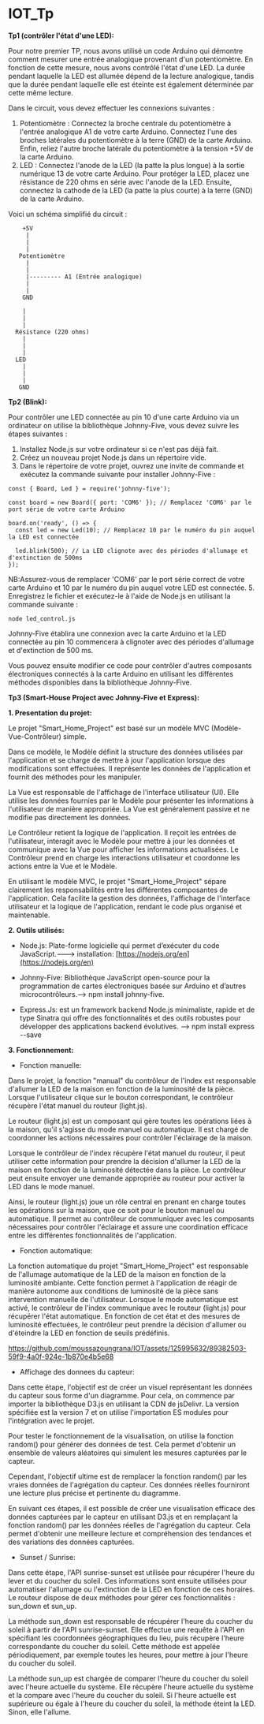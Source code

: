 # IOT_Tp
**Tp1 (contrôler l'état d'une LED):**

Pour notre premier TP, nous avons utilisé un code Arduino qui démontre comment mesurer une entrée analogique provenant d'un potentiomètre. En fonction de cette mesure, nous avons contrôlé l'état d'une LED. La durée pendant laquelle la LED est allumée dépend de la lecture analogique, tandis que la durée pendant laquelle elle est éteinte est également déterminée par cette même lecture.

Dans le circuit, vous devez effectuer les connexions suivantes :

1. Potentiomètre : Connectez la broche centrale du potentiomètre à l'entrée analogique A1 de votre carte Arduino. Connectez l'une des broches latérales du potentiomètre à la terre (GND) de la carte Arduino. Enfin, reliez l'autre broche latérale du potentiomètre à la tension +5V de la carte Arduino.
2. LED : Connectez l'anode de la LED (la patte la plus longue) à la sortie numérique 13 de votre carte Arduino. Pour protéger la LED, placez une résistance de 220 ohms en série avec l'anode de la LED. Ensuite, connectez la cathode de la LED (la patte la plus courte) à la terre (GND) de la carte Arduino.

Voici un schéma simplifié du circuit :
```
    +5V
     |
     |
     |
   Potentiomètre
     |
     |
     |--------- A1 (Entrée analogique)
     |
     |
    GND

    |
    |
    |
  Résistance (220 ohms)
    |
    |
    |
  LED
    |
    |
    |
   GND

```
**Tp2 (Blink):**

Pour contrôler une LED connectée au pin 10 d'une carte Arduino via un ordinateur on utilise la bibliothèque Johnny-Five, vous devez suivre les étapes suivantes :

1. Installez Node.js sur votre ordinateur si ce n'est pas déjà fait.
2. Créez un nouveau projet Node.js dans un répertoire vide.
3. Dans le répertoire de votre projet, ouvrez une invite de commande et exécutez la commande suivante pour installer Johnny-Five :
```
const { Board, Led } = require('johnny-five');

const board = new Board({ port: 'COM6' }); // Remplacez 'COM6' par le port série de votre carte Arduino

board.on('ready', () => {
  const led = new Led(10); // Remplacez 10 par le numéro du pin auquel la LED est connectée

  led.blink(500); // La LED clignote avec des périodes d'allumage et d'extinction de 500ms
});

```
NB:Assurez-vous de remplacer 'COM6' par le port série correct de votre carte Arduino et 10 par le numéro du pin auquel votre LED est connectée.
5. Enregistrez le fichier et exécutez-le à l'aide de Node.js en utilisant la commande suivante :
```
node led_control.js
```
Johnny-Five établira une connexion avec la carte Arduino et la LED connectée au pin 10 commencera à clignoter avec des périodes d'allumage et d'extinction de 500 ms.

Vous pouvez ensuite modifier ce code pour contrôler d'autres composants électroniques connectés à la carte Arduino en utilisant les différentes méthodes disponibles dans la bibliothèque Johnny-Five.

**Tp3 (Smart-House Project avec Johnny-Five et Express):**

**1. Presentation du projet:**

Le projet "Smart_Home_Project" est basé sur un modèle MVC (Modèle-Vue-Contrôleur) simple.

Dans ce modèle, le Modèle définit la structure des données utilisées par l'application et se charge de mettre à jour l'application lorsque des modifications sont effectuées. Il représente les données de l'application et fournit des méthodes pour les manipuler.

La Vue est responsable de l'affichage de l'interface utilisateur (UI). Elle utilise les données fournies par le Modèle pour présenter les informations à l'utilisateur de manière appropriée. La Vue est généralement passive et ne modifie pas directement les données.

Le Contrôleur retient la logique de l'application. Il reçoit les entrées de l'utilisateur, interagit avec le Modèle pour mettre à jour les données et communique avec la Vue pour afficher les informations actualisées. Le Contrôleur prend en charge les interactions utilisateur et coordonne les actions entre la Vue et le Modèle.

En utilisant le modèle MVC, le projet "Smart_Home_Project" sépare clairement les responsabilités entre les différentes composantes de l'application. Cela facilite la gestion des données, l'affichage de l'interface utilisateur et la logique de l'application, rendant le code plus organisé et maintenable.

**2. Outils utilisés:**
- Node.js: Plate-forme logicielle qui permet d’exécuter du code JavaScript.---> installation: [https://nodejs.org/en](https://nodejs.org/en)
* Johnny-Five: Bibliothèque JavaScript open-source pour la programmation de cartes électroniques basée sur Arduino et d’autres microcontrôleurs.--> npm install johnny-five.
+ Express.Js: est un framework backend Node.js minimaliste, rapide et de type Sinatra qui offre des fonctionnalités et des outils robustes pour développer des applications backend évolutives. --> npm install express --save

**3. Fonctionnement:**
- Fonction manuelle:

Dans le projet, la fonction "manual" du contrôleur de l'index est responsable d'allumer la LED de la maison en fonction de la luminosité de la pièce. Lorsque l'utilisateur clique sur le bouton correspondant, le contrôleur récupère l'état manuel du routeur (light.js).

Le routeur (light.js) est un composant qui gère toutes les opérations liées à la maison, qu'il s'agisse du mode manuel ou automatique. Il est chargé de coordonner les actions nécessaires pour contrôler l'éclairage de la maison.

Lorsque le contrôleur de l'index récupère l'état manuel du routeur, il peut utiliser cette information pour prendre la décision d'allumer la LED de la maison en fonction de la luminosité détectée dans la pièce. Le contrôleur peut ensuite envoyer une demande appropriée au routeur pour activer la LED dans le mode manuel.

Ainsi, le routeur (light.js) joue un rôle central en prenant en charge toutes les opérations sur la maison, que ce soit pour le bouton manuel ou automatique. Il permet au contrôleur de communiquer avec les composants nécessaires pour contrôler l'éclairage et assure une coordination efficace entre les différentes fonctionnalités de l'application.


* Fonction automatique:

La fonction automatique du projet "Smart_Home_Project" est responsable de l'allumage automatique de la LED de la maison en fonction de la luminosité ambiante. Cette fonction permet à l'application de réagir de manière autonome aux conditions de luminosité de la pièce sans intervention manuelle de l'utilisateur.
Lorsque le mode automatique est activé, le contrôleur de l'index communique avec le routeur (light.js) pour récupérer l'état automatique. En fonction de cet état et des mesures de luminosité effectuées, le contrôleur peut prendre la décision d'allumer ou d'éteindre la LED en fonction de seuils prédéfinis.



https://github.com/moussazoungrana/IOT/assets/125995632/89382503-59f9-4a0f-924e-1b870e4b5e68



+ Affichage des donnees du capteur:

Dans cette étape, l'objectif est de créer un visuel représentant les données du capteur sous forme d'un diagramme. Pour cela, on commence par importer la bibliothèque D3.js en utilisant la CDN de jsDelivr. La version spécifiée est la version 7 et on utilise l'importation ES modules pour l'intégration avec le projet.

Pour tester le fonctionnement de la visualisation, on utilise la fonction random() pour générer des données de test. Cela permet d'obtenir un ensemble de valeurs aléatoires qui simulent les mesures capturées par le capteur.

Cependant, l'objectif ultime est de remplacer la fonction random() par les vraies données de l'agrégation du capteur. Ces données réelles fourniront une lecture plus précise et pertinente du diagramme.

En suivant ces étapes, il est possible de créer une visualisation efficace des données capturées par le capteur en utilisant D3.js et en remplaçant la fonction random() par les données réelles de l'agrégation du capteur. Cela permet d'obtenir une meilleure lecture et compréhension des tendances et des variations des données capturées.


- Sunset / Sunrise:

Dans cette étape, l'API sunrise-sunset est utilisée pour récupérer l'heure du lever et du coucher du soleil. Ces informations sont ensuite utilisées pour automatiser l'allumage ou l'extinction de la LED en fonction de ces horaires. Le routeur dispose de deux méthodes pour gérer ces fonctionnalités : sun_down et sun_up.

La méthode sun_down est responsable de récupérer l'heure du coucher du soleil à partir de l'API sunrise-sunset. Elle effectue une requête à l'API en spécifiant les coordonnées géographiques du lieu, puis récupère l'heure correspondante du coucher du soleil. Cette méthode est appelée périodiquement, par exemple toutes les heures, pour mettre à jour l'heure du coucher du soleil.

La méthode sun_up est chargée de comparer l'heure du coucher du soleil avec l'heure actuelle du système. Elle récupère l'heure actuelle du système et la compare avec l'heure du coucher du soleil. Si l'heure actuelle est supérieure ou égale à l'heure du coucher du soleil, la méthode éteint la LED. Sinon, elle l'allume.
